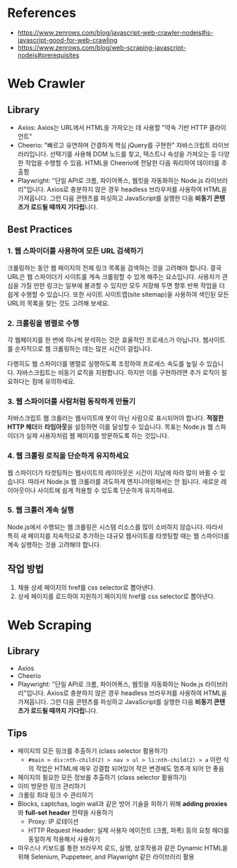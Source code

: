 # References

- https://www.zenrows.com/blog/javascript-web-crawler-nodejs#is-javascript-good-for-web-crawling
- https://www.zenrows.com/blog/web-scraping-javascript-nodejs#prerequisites

# Web Crawler

## Library

- Axios: Axios는 URL에서 HTML을 가져오는 데 사용할 "약속 기반 HTTP 클라이언트"
- Cheerio: "빠르고 유연하며 간결하게 핵심 jQuery를 구현한" 자바스크립트 라이브러리입니다. 선택기를 사용해 DOM 노드를 찾고, 텍스트나 속성을 가져오는 등 다양한 작업을 수행할 수 있음. HTML을 Cheerio에 전달한 다음 쿼리하여 데이터를 추출함
- Playwright: "단일 API로 크롬, 파이어폭스, 웹킷을 자동화하는 Node.js 라이브러리"입니다. Axios로 충분하지 않은 경우 headless 브라우저를 사용하여 HTML을 가져옵니다. 그런 다음 콘텐츠를 파싱하고 JavaScript를 실행한 다음 **비동기 콘텐츠가 로드될 때까지 기다립**니다.

## Best Practices

### 1. 웹 스파이더를 사용하여 모든 URL 검색하기

크롤링하는 동안 웹 페이지의 전체 링크 목록을 검색하는 것을 고려해야 합니다. 결국 URL은 웹 스파이더가 사이트를 계속 크롤링할 수 있게 해주는 요소입니다.
사용자가 관심을 가질 만한 링크는 일부에 불과할 수 있지만 모두 저장해 두면 향후 반복 작업을 더 쉽게 수행할 수 있습니다.
또한 사이트 사이트맵(site sitemap)을 사용하여 색인된 모든 URL의 목록을 찾는 것도 고려해 보세요.

### 2. 크롤링을 병렬로 수행

각 웹페이지를 한 번에 하나씩 분석하는 것은 효율적인 프로세스가 아닙니다. 웹사이트를 순차적으로 웹 크롤링하는 데는 많은 시간이 걸립니다.

다행히도 웹 스파이더를 병렬로 실행하도록 조정하여 프로세스 속도를 높일 수 있습니다. 자바스크립트는 비동기 로직을 지원합니다. 하지만 이를 구현하려면 추가 로직이 필요하다는 점에 유의하세요.

### 3. 웹 스파이더를 사람처럼 동작하게 만들기

자바스크립트 웹 크롤러는 웹사이트에 봇이 아닌 사람으로 표시되어야 합니다.
**적절한 HTTP 헤더**와 **타임아웃**을 설정하면 이를 달성할 수 있습니다.
목표는 Node.js 웹 스파이더가 실제 사용자처럼 웹 페이지를 방문하도록 하는 것입니다.

### 4. 웹 크롤링 로직을 단순하게 유지하세요

웹 스파이더가 타겟팅하는 웹사이트의 레이아웃은 시간이 지남에 따라 많이 바뀔 수 있습니다.
따라서 Node.js 웹 크롤러를 과도하게 엔지니어링해서는 안 됩니다.
새로운 레이아웃이나 사이트에 쉽게 적용할 수 있도록 단순하게 유지하세요.

### 5. 웹 크롤러 계속 실행

Node.js에서 수행되는 웹 크롤링은 시스템 리소스를 많이 소비하지 않습니다.
따라서 특히 새 페이지를 지속적으로 추가하는 대규모 웹사이트를 타겟팅할 때는 웹 스파이더를 계속 실행하는 것을 고려해야 합니다.

## 작업 방법

1. 채용 상세 페이지의 href를 css selector로 뽑아낸다.
2. 상세 페이지를 로드하여 지원하기 페이지의 href를 css selector로 뽑아낸다.

# Web Scraping

## Library

- Axios
- Cheerio
- Playwright: "단일 API로 크롬, 파이어폭스, 웹킷을 자동화하는 Node.js 라이브러리"입니다. Axios로 충분하지 않은 경우 headless 브라우저를 사용하여 HTML을 가져옵니다. 그런 다음 콘텐츠를 파싱하고 JavaScript를 실행한 다음 **비동기 콘텐츠가 로드될 때까지 기다립**니다.

## Tips

- 페이지의 모든 링크를 추출하기 (class selector 활용하기)
  - `#main > div:nth-child(2) > nav > ul > li:nth-child(2) > a` 이런 식의 작업은 HTML에 매우 강결합 되어있어 작은 변경에도 멈추게 되어 안 좋음
- 페이지의 필요한 모든 정보를 추출하기 (class selector 활용하기)
- 이미 방문한 링크 관리하기
- 크롤링 최대 링크 수 관리하기
- Blocks, captchas, login wall과 같은 방어 기술을 피하기 위해 **adding proxies**와 **full-set header** 전략을 사용하기
  - Proxy: IP 로테이션
  - HTTP Request Header: 실제 사용자 에이전트 (크롬, 파폭) 등의 요청 헤더를 동일하게 적용해서 사용하기
- 마우스나 키보드를 통한 브라우저 로드, 실행, 상호작용과 같은 Dynamic HTML을 위해 Selenium, Puppeteer, and Playwright 같은 라이브러리 활용
